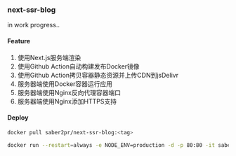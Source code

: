### next-ssr-blog

in work progress..

#### Feature

1. 使用Next.js服务端渲染
2. 使用Github Action自动构建发布Docker镜像
3. 使用Github Action拷贝容器静态资源并上传CDN到jsDelivr
4. 服务器端使用Docker容器运行应用
5. 服务器端使用Nginx反向代理容器端口
6. 服务器端使用Nginx添加HTTPS支持

#### Deploy

```bash
docker pull saber2pr/next-ssr-blog:<tag>
```

```bash
docker run --restart=always -e NODE_ENV=production -d -p 80:80 -it saber2pr/next-ssr-blog:<tag>
```
